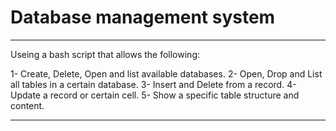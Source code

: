 # Database management system 

---

Useing a bash script that allows the following:

1- Create, Delete, Open and list available databases.
2- Open, Drop and List all tables in a certain database.
3- Insert and Delete from a record.
4- Update a record or certain cell.
5- Show a specific table structure and content.

---

